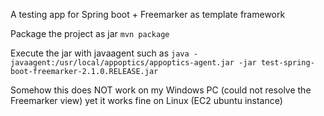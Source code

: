 A testing app for Spring boot + Freemarker as template framework

Package the project as jar
`mvn package`

Execute the jar with javaagent such as
`java -javaagent:/usr/local/appoptics/appoptics-agent.jar -jar test-spring-boot-freemarker-2.1.0.RELEASE.jar`


Somehow this does NOT work on my Windows PC (could not resolve the Freemarker view) yet it works fine on Linux (EC2 ubuntu instance) 